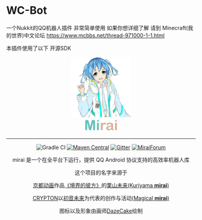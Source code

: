 # WC-Bot
一个Nukkit的QQ机器人插件
非常简单使用 如果你想详细了解 请到  Minecraft(我的世界)中文论坛
https://www.mcbbs.net/thread-971000-1-1.html


本插件使用了以下 开源SDK

<div align="center">
   <img width="160" src="https://github.com/mamoe/mirai/blob/dev/docs/mirai.png" alt="logo"></br>

   <img width="95" src="https://github.com/mamoe/mirai/blob/dev/docs/mirai.svg" alt="title">

----

![Gradle CI](https://github.com/mamoe/mirai/workflows/Gradle%20CI/badge.svg?branch=master)
[![Maven Central](https://img.shields.io/maven-central/v/net.mamoe/mirai-core-api.svg?label=Maven%20Central)](https://search.maven.org/search?q=net.mamoe%20mirai)
[![Gitter](https://badges.gitter.im/mamoe/mirai.svg)](https://gitter.im/mamoe/mirai?utm_source=badge&utm_medium=badge&utm_campaign=pr-badge)
[![MiraiForum](https://img.shields.io/badge/post-on%20MiraiForum-yellow)](https://mirai.mamoe.net)

mirai 是一个在全平台下运行，提供 QQ Android 协议支持的高效率机器人库

这个项目的名字来源于
     <p><a href = "http://www.kyotoanimation.co.jp/">京都动画</a>作品<a href = "https://zh.moegirl.org.cn/zh-hans/%E5%A2%83%E7%95%8C%E7%9A%84%E5%BD%BC%E6%96%B9">《境界的彼方》</a>的<a href = "https://zh.moegirl.org.cn/zh-hans/%E6%A0%97%E5%B1%B1%E6%9C%AA%E6%9D%A5">栗山未来(Kuriyama <b>mirai</b>)</a></p>
     <p><a href = "https://www.crypton.co.jp/">CRYPTON</a>以<a href = "https://www.crypton.co.jp/miku_eng">初音未来</a>为代表的创作与活动<a href = "https://magicalmirai.com/2019/index_en.html">(Magical <b>mirai</b>)</a></p>
图标以及形象由画师<a href = "https://github.com/DazeCake">DazeCake</a>绘制
</div>
